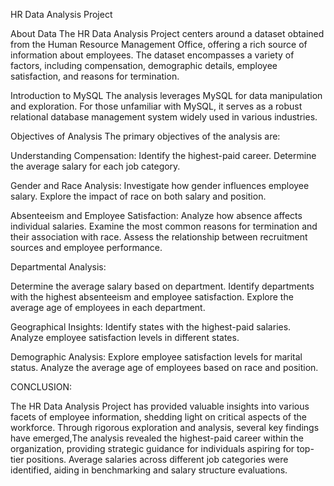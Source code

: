 HR Data Analysis Project

About Data
The HR Data Analysis Project centers around a dataset obtained from the Human Resource Management Office, offering a rich source of information about employees. The dataset encompasses a variety of factors, including compensation, demographic details, employee satisfaction, and reasons for termination.

Introduction to MySQL
The analysis leverages MySQL for data manipulation and exploration. For those unfamiliar with MySQL, it serves as a robust relational database management system widely used in various industries.


Objectives of Analysis
The primary objectives of the analysis are:

Understanding Compensation:
Identify the highest-paid career.
Determine the average salary for each job category.

Gender and Race Analysis:
Investigate how gender influences employee salary.
Explore the impact of race on both salary and position.

Absenteeism and Employee Satisfaction:
Analyze how absence affects individual salaries.
Examine the most common reasons for termination and their association with race.
Assess the relationship between recruitment sources and employee performance.

Departmental Analysis:

Determine the average salary based on department.
Identify departments with the highest absenteeism and employee satisfaction.
Explore the average age of employees in each department.

Geographical Insights:
Identify states with the highest-paid salaries.
Analyze employee satisfaction levels in different states.

Demographic Analysis:
Explore employee satisfaction levels for marital status.
Analyze the average age of employees based on race and position.

CONCLUSION:

The HR Data Analysis Project has provided valuable insights into various facets of employee information, shedding light on critical aspects of the workforce. Through rigorous exploration and analysis, several key findings have emerged,The analysis revealed the highest-paid career within the organization, providing strategic guidance for individuals aspiring for top-tier positions.
Average salaries across different job categories were identified, aiding in benchmarking and salary structure evaluations.
